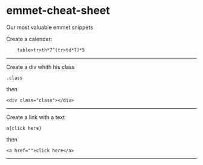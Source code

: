 # emmet-cheat-sheet
Our most valuable emmet snippets

Create a calendar:

```
    table>tr>th*7^(tr>td*7)*5

```
---

Create a div whith his class

~~~
.class
~~~

then

~~~
<div class="class"></div>
~~~

---

Create a link with a text

~~~
a{click here}
~~~

then

~~~
<a href="">click here</a>
~~~

---

